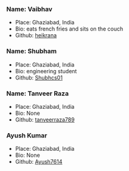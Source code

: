 ### **Name: Vaibhav**
- Place: Ghaziabad, India
- Bio: eats french fries and sits on the couch
- Github: [heikrana](https://www.github.com/heikrana)

### **Name: Shubham**
- Place: Ghaziabad, India 
- Bio: engineering student
- Github: [Shubhcs01](https://github.com/Shubhcs01)

### **Name: Tanveer Raza**
- Place: Ghaziabad, India
- Bio: None
- Github: [tanveerraza789](https://www.github.com/tanveerraza789)

### **Ayush Kumar**
- Place: Ghaziabad, India
- Bio: None
- Github: [Ayush7614](https://www.github.com/Ayush7614)
